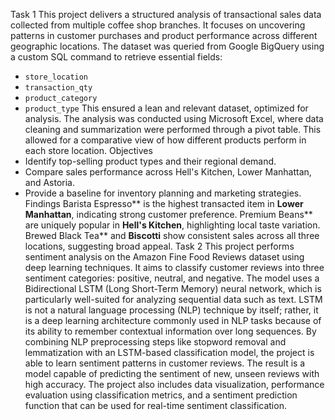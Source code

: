Task 1
This project delivers a structured analysis of transactional sales data collected from multiple coffee shop branches. It focuses on uncovering patterns in customer purchases and product performance across different geographic locations.
The dataset was queried from Google BigQuery using a custom SQL command to retrieve essential fields:
- `store_location`
- `transaction_qty`
- `product_category`
- `product_type`
This ensured a lean and relevant dataset, optimized for analysis.
The analysis was conducted using Microsoft Excel, where data cleaning and summarization were performed through a pivot table. This allowed for a comparative view of how different products perform in each store location.
 Objectives
- Identify top-selling product types and their regional demand.
- Compare sales performance across Hell's Kitchen, Lower Manhattan, and Astoria.
- Provide a baseline for inventory planning and marketing strategies.
 Findings
Barista Espresso** is the highest transacted item in **Lower Manhattan**, indicating strong customer preference.
Premium Beans** are uniquely popular in **Hell's Kitchen**, highlighting local taste variation.
Brewed Black Tea** and **Biscotti** show consistent sales across all three locations, suggesting broad appeal.
Task 2
This project performs sentiment analysis on the Amazon Fine Food Reviews dataset using deep learning techniques. It aims to classify customer reviews into three sentiment categories: positive, neutral, and negative. The model uses a Bidirectional LSTM (Long Short-Term Memory) neural network, which is particularly well-suited for analyzing sequential data such as text. LSTM is not a natural language processing (NLP) technique by itself; rather, it is a deep learning architecture commonly used in NLP tasks because of its ability to remember contextual information over long sequences. By combining NLP preprocessing steps like stopword removal and lemmatization with an LSTM-based classification model, the project is able to learn sentiment patterns in customer reviews. The result is a model capable of predicting the sentiment of new, unseen reviews with high accuracy. The project also includes data visualization, performance evaluation using classification metrics, and a sentiment prediction function that can be used for real-time sentiment classification.
